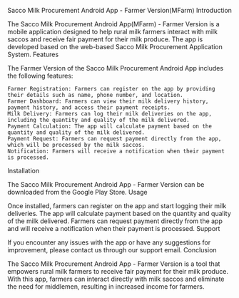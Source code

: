Sacco Milk Procurement Android App - Farmer Version(MFarm)
Introduction

The Sacco Milk Procurement Android App(MFarm) - Farmer Version is a mobile application designed to help rural milk farmers interact with milk saccos and receive fair payment for their milk produce. The app is developed based on the web-based Sacco Milk Procurement Application System.
Features

The Farmer Version of the Sacco Milk Procurement Android App includes the following features:

    Farmer Registration: Farmers can register on the app by providing their details such as name, phone number, and location.
    Farmer Dashboard: Farmers can view their milk delivery history, payment history, and access their payment receipts.
    Milk Delivery: Farmers can log their milk deliveries on the app, including the quantity and quality of the milk delivered.
    Payment Calculation: The app will calculate payment based on the quantity and quality of the milk delivered.
    Payment Request: Farmers can request payment directly from the app, which will be processed by the milk saccos.
    Notification: Farmers will receive a notification when their payment is processed.

Installation

The Sacco Milk Procurement Android App - Farmer Version can be downloaded from the Google Play Store.
Usage

Once installed, farmers can register on the app and start logging their milk deliveries. The app will calculate payment based on the quantity and quality of the milk delivered. Farmers can request payment directly from the app and will receive a notification when their payment is processed.
Support

If you encounter any issues with the app or have any suggestions for improvement, please contact us through our support email.
Conclusion

The Sacco Milk Procurement Android App - Farmer Version is a tool that empowers rural milk farmers to receive fair payment for their milk produce. With this app, farmers can interact directly with milk saccos and eliminate the need for middlemen, resulting in increased income for farmers.
